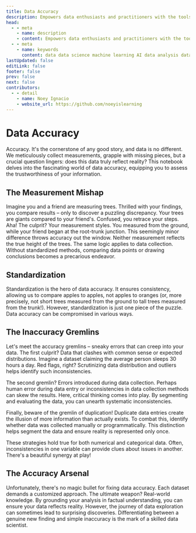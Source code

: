 ```yaml
---
title: Data Accuracy
description: Empowers data enthusiasts and practitioners with the tools and knowledge to unlock the potential of data.
head:
  - - meta
    - name: description
    - content: Empowers data enthusiasts and practitioners with the tools and knowledge to unlock the potential of data.
  - - meta
    - name: keywords
      content: data data science machine learning AI data analysis data-driven data enthusiasts data practitioners
lastUpdated: false
editLink: false
footer: false
prev: false
next: false
contributors:
  - - detail
    - name: Noey Ignacio
    - website_url: https://github.com/noeyislearning
---
```


# Data Accuracy

Accuracy. It's the cornerstone of any good story, and data is no different. We meticulously collect measurements, grapple with missing pieces, but a crucial question lingers: does this data truly reflect reality? This notebook delves into the fascinating world of data accuracy, equipping you to assess the trustworthiness of your information.

## The Measurement Mishap

Imagine you and a friend are measuring trees. Thrilled with your findings, you compare results – only to discover a puzzling discrepancy. Your trees are giants compared to your friend's. Confused, you retrace your steps. Aha! The culprit? Your measurement styles. You measured from the ground, while your friend began at the root-trunk junction. This seemingly minor difference throws accuracy out the window. Neither measurement reflects the true height of the trees. The same logic applies to data collection. Without standardized methods, comparing data points or drawing conclusions becomes a precarious endeavor.

## Standardization

Standardization is the hero of data accuracy. It ensures consistency, allowing us to compare apples to apples, not apples to oranges (or, more precisely, not short trees measured from the ground to tall trees measured from the trunk!). However, standardization is just one piece of the puzzle. Data accuracy can be compromised in various ways.

## The Inaccuracy Gremlins

Let's meet the accuracy gremlins – sneaky errors that can creep into your data. The first culprit? Data that clashes with common sense or expected distributions. Imagine a dataset claiming the average person sleeps 30 hours a day. Red flags, right? Scrutinizing data distribution and outliers helps identify such inconsistencies.

The second gremlin? Errors introduced during data collection. Perhaps human error during data entry or inconsistencies in data collection methods can skew the results. Here, critical thinking comes into play. By segmenting and evaluating the data, you can unearth systematic inconsistencies.

Finally, beware of the gremlin of duplication! Duplicate data entries create the illusion of more information than actually exists. To combat this, identify whether data was collected manually or programmatically. This distinction helps segment the data and ensure reality is represented only once.

These strategies hold true for both numerical and categorical data. Often, inconsistencies in one variable can provide clues about issues in another. There's a beautiful synergy at play!

## The Accuracy Arsenal

Unfortunately, there's no magic bullet for fixing data accuracy. Each dataset demands a customized approach. The ultimate weapon? Real-world knowledge. By grounding your analysis in factual understanding, you can ensure your data reflects reality. However, the journey of data exploration can sometimes lead to surprising discoveries. Differentiating between a genuine new finding and simple inaccuracy is the mark of a skilled data scientist.
